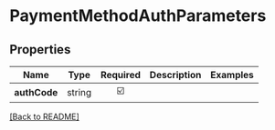 # PaymentMethodAuthParameters



## Properties

| Name | Type | Required | Description | Examples |
|------------|:-------------:|:-------------:|-------------|:-------------:|
| **authCode** | string | ☑️ |  | | |



[[Back to README]](../../README.md)